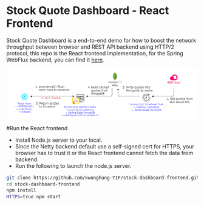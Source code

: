 # Stock Quote Dashboard - React Frontend

Stock Quote Dashboard is a end-to-end demo for how to boost the network throughput between browser and REST API backend using HTTP/2 protocol, this repo is the React frontend implementation, for the Spring WebFlux backend, you can find it [here](https://github.com/kwonghung-YIP/stock-dashboard-backend).

![Application architecture](/architecture.png)

#Run the React frontend

* Install Node.js server to your local.
* Since the Netty backend default use a self-signed cert for HTTPS, your browser has to trust it or the React frontend cannot fetch the data from backend.
* Run the following to launch the node.js server.

```bash
git clone https://github.com/kwonghung-YIP/stock-dashboard-frontend.git
cd stock-dashboard-frontend
npm install
HTTPS=true npm start
```
